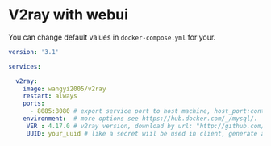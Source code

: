 # V2ray with webui

You can change default values in `docker-compose.yml` for your.

```yml
version: '3.1'

services:

  v2ray:
    image: wangyi2005/v2ray
    restart: always
    ports:
      - 8085:8080 # export service port to host machine, host_port:container_port.
    environment:  # more options see https://hub.docker.com/_/mysql/.
     VER : 4.17.0 # v2ray version, download by url: "http://github.com/v2ray/v2ray-core/releases/download/v$VER/v2ray-linux-64.zip"
     UUID: your_uuid # like a secret wiil be used in client, generate a uuid by any way. this web site may helps: https://1024tools.com/hash
```

